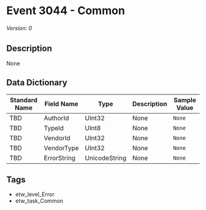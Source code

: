# Event 3044 - Common
###### Version: 0

## Description
None

## Data Dictionary
|Standard Name|Field Name|Type|Description|Sample Value|
|---|---|---|---|---|
|TBD|AuthorId|UInt32|None|`None`|
|TBD|TypeId|UInt8|None|`None`|
|TBD|VendorId|UInt32|None|`None`|
|TBD|VendorType|UInt32|None|`None`|
|TBD|ErrorString|UnicodeString|None|`None`|

## Tags
* etw_level_Error
* etw_task_Common